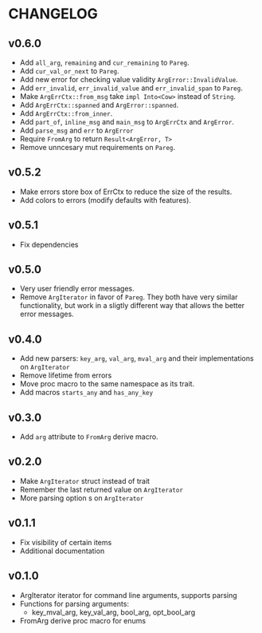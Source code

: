 # CHANGELOG

## v0.6.0
- Add `all_arg`, `remaining` and `cur_remaining` to `Pareg`.
- Add `cur_val_or_next` to `Pareg`.
- Add new error for checking value validity `ArgError::InvalidValue`.
- Add `err_invalid`, `err_invalid_value` and `err_invalid_span` to `Pareg`.
- Make `ArgErrCtx::from_msg` take `impl Into<Cow>` instead of `String`.
- Add `ArgErrCtx::spanned` and `ArgError::spanned`.
- Add `ArgErrCtx::from_inner`.
- Add `part_of`, `inline_msg` and `main_msg` to `ArgErrCtx` and `ArgError`.
- Add `parse_msg` and `err` to `ArgError`
- Require `FromArg` to return `Result<ArgError, T>`
- Remove unncesary mut requirements on `Pareg`.

## v0.5.2
- Make errors store box of ErrCtx to reduce the size of the results.
- Add colors to errors (modify defaults with features).

## v0.5.1
- Fix dependencies

## v0.5.0
- Very user friendly error messages.
- Remove `ArgIterator` in favor of `Pareg`. They both have very similar
  functionality, but work in a sligtly different way that allows the better
  error messages.

## v0.4.0
- Add new parsers: `key_arg`, `val_arg`, `mval_arg` and their implementations
  on `ArgIterator`
- Remove lifetime from errors
- Move proc macro to the same namespace as its trait.
- Add macros `starts_any` and `has_any_key`

## v0.3.0
- Add `arg` attribute to `FromArg` derive macro.

## v0.2.0
- Make `ArgIterator` struct instead of trait
- Remember the last returned value on `ArgIterator`
- More parsing option s on `ArgIterator`

## v0.1.1
- Fix visibility of certain items
- Additional documentation

## v0.1.0
- ArgIterator iterator for command line arguments, supports parsing
- Functions for parsing arguments:
    - key_mval_arg, key_val_arg, bool_arg, opt_bool_arg
- FromArg derive proc macro for enums
